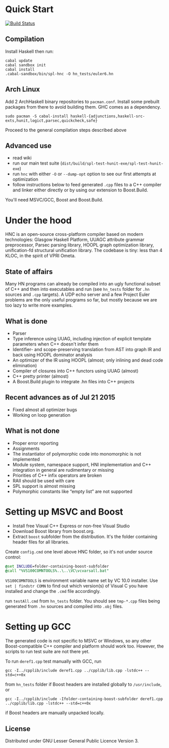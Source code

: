 # Quick Start

[![Build Status](https://secure.travis-ci.org/nponeccop/HNC.png?branch=master)](http://travis-ci.org/nponeccop/HNC)

## Compilation

Install Haskell then run:

```
cabal update
cabal sandbox init
cabal install
.cabal-sandbox/bin/spl-hnc -O hn_tests/euler6.hn
```

## Arch Linux

Add 2 ArchHaskell binary repositories to `pacman.conf`. Install
some prebuilt packages from there to avoid building them. GHC comes
as a dependency.

```
sudo pacman -S cabal-install haskell-{adjunctions,haskell-src-exts,hunit,logict,parsec,quickcheck,safe}
```

Proceed to the general compilation steps described above

## Advanced use

- read wiki
- run our main test suite (`dist/build/spl-test-hunit-exe/spl-test-hunit-exe`)
- run `hnc` with either `-O` or `--dump-opt` option to see our first attempts at optimization
- follow instructions below to feed generated `.cpp` files to a C++ compiler 
  and linker either directly or by using our extension to Boost.Build.

You'll need MSVC/GCC, Boost and Boost.Build.

# Under the hood

HNC is an open-source cross-platform compiler based on modern technologies: Glasgow Haskell Platform, 
UUAGC attribute grammar preprocessor, Parsec parsing library, HOOPL graph optimization library, unification-fd structural unification library. The codebase is tiny: less than 4 KLOC, in the spirit of VPRI Ometa.

## State of affairs

Many HN programs can already be compiled into an ugly functional subset of C++ and 
then into executables and run (see `hn_tests` folder for `.hn` sources and `.cpp` targets). 
A UDP echo server and a few Project Euler problems are the only useful programs so far, 
but mostly because we are too lazy to write more examples.

## What is done

- Parser
- Type inference using UUAG, including injection of explicit template parameters when C++ doesn't infer them
- Identifier- and scope-preserving translation from AST into graph IR and back using HOOPL dominator analysis
- An optimizer of the IR using HOOPL (almost; only inlining and dead code elimination)
- Compiler of closures into C++ functors using UUAG (almost)
- C++ pretty printer (almost)
- A Boost.Build plugin to integrate .hn files into C++ projects

## Recent advances as of Jul 21 2015

- Fixed almost all optimizer bugs
- Working on loop generation

## What is not done

- Proper error reporting
- Assignments
- The instantiator of polymorphic code into monomorphic is not implemented
- Module system, namespace support, HNI implementation and C++ integration in general are rudimentary or missing
- Priorities of C++ infix operators are broken
- RAII should be used with care
- SPL support is almost missing
- Polymorphic constants like “empty list” are not supported

# Setting up MSVC and Boost

- Install free Visual C++ Express or non-free Visual Studio
- Download Boost library from boost.org. 
- Extract `boost` subfolder from the distribution. It's the folder containing header files for all libraries.

Create `config.cmd` one level above HNC folder, so it's not under source control:

```cmd
@set INCLUDE=folder-containing-boost-subfolder
@call "%VS100COMNTOOLS%..\..\VC\vcvarsall.bat"
```

`VS100COMNTOOLS` is environment variable name set by VC 10.0 installer. Use `set | findstr COMN` to find 
out which version(s) of Visual C you have installed and change the `.cmd` file accordingly.

run `testAll.cmd` from `hn_tests` folder. You should see `tmp-*.cpp` files being generated 
from `.hn` sources and compiled into `.obj` files.

# Setting up GCC

The generated code is not specific to MSVC or Windows, so any other Boost-compatible C++ compiler 
and platform should work too. However, the scripts to run test suite are not there yet. 

To run `deref1.cpp` test manually with GCC, run

```
gcc -I../cpplib/include deref1.cpp ../cpplib/lib.cpp -lstdc++ --std=c++0x
```

from `hn_tests` folder if Boost headers are installed globally to `/usr/include`, or

```
gcc -I../cpplib/include -Ifolder-containing-boost-subfolder deref1.cpp  ../cpplib/lib.cpp -lstdc++ --std=c++0x
```

if Boost headers are manually unpacked locally.

## License

Distributed under GNU Lesser General Public Licence Version 3.

